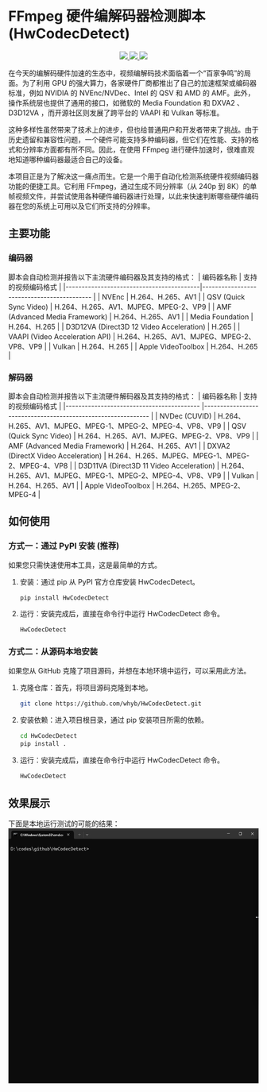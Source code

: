 # FFmpeg 硬件编解码器检测脚本(HwCodecDetect)
<p align="center">
    <a href="https://github.com/whyb/HwCodecDetect/actions/workflows/run-test.yml">
        <img src="https://github.com/whyb/HwCodecDetect/actions/workflows/run-test.yml/badge.svg" />
    </a>
    <a href="https://pypi.org/project/hwcodecdetect">
        <img src="https://badgen.net/pypi/v/hwcodecdetect?color=yellow" />
    </a>
    <a href="https://pypi.org/project/hwcodecdetect">
        <img src="https://static.pepy.tech/badge/hwcodecdetect" />
    </a>
</p>

在今天的编解码硬件加速的生态中，视频编解码技术面临着一个“百家争鸣”的局面。为了利用 GPU 的强大算力，各家硬件厂商都推出了自己的加速框架或编码器标准，例如 NVIDIA 的 NVEnc/NVDec、Intel 的 QSV 和 AMD 的 AMF。此外，操作系统层也提供了通用的接口，如微软的 Media Foundation 和 DXVA2 、 D3D12VA ，而开源社区则发展了跨平台的 VAAPI 和 Vulkan 等标准。

这种多样性虽然带来了技术上的进步，但也给普通用户和开发者带来了挑战。由于历史遗留和兼容性问题，一个硬件可能支持多种编码器，但它们在性能、支持的格式和分辨率方面都有所不同。因此，在使用 FFmpeg 进行硬件加速时，很难直观地知道哪种编码器最适合自己的设备。

本项目正是为了解决这一痛点而生。它是一个用于自动化检测系统硬件视频编码器功能的便捷工具。它利用 FFmpeg，通过生成不同分辨率（从 240p 到 8K）的单帧视频文件，并尝试使用各种硬件编码器进行处理，以此来快速判断哪些硬件编码器在您的系统上可用以及它们所支持的分辨率。

## 主要功能
### 编码器
脚本会自动检测并报告以下主流硬件编码器及其支持的格式：
| 编码器名称                     	        | 支持的视频编码格式                           |
|------------------------------------------|------------------------------------------- |
| NVEnc                          	       | H.264、H.265、AV1                          |
| QSV (Quick Sync Video)         	       | H.264、H.265、AV1、MJPEG、MPEG-2、VP9       |
| AMF (Advanced Media Framework)           | H.264、H.265、AV1                          |
| Media Foundation               	       | H.264、H.265                               |
| D3D12VA (Direct3D 12 Video Acceleration) | H.265                                      |
| VAAPI (Video Acceleration API) 	       | H.264、H.265、AV1、MJPEG、MPEG-2、VP8、VP9  |
| Vulkan                         	       | H.264、H.265                               |
| Apple VideoToolbox               	       | H.264、H.265                               |

### 解码器
脚本会自动检测并报告以下主流硬件解码器及其支持的格式：
| 编码器名称                                 | 支持的视频编码格式                                             |
|------------------------------------------	|------------------------------------------------------------- |
| NVDec (CUVID)                  	        | H.264、H.265、AV1、MJPEG、MPEG-1、MPEG-2、MPEG-4、VP8、VP9    |
| QSV (Quick Sync Video)         	        | H.264、H.265、AV1、MJPEG、MPEG-2、VP8、VP9                    |
| AMF (Advanced Media Framework)            | H.264、H.265、AV1                                            |
| DXVA2 (DirectX Video Acceleration)        | H.264、H.265、MJPEG、MPEG-1、MPEG-2、MPEG-4、VP8              |
| D3D11VA (Direct3D 11 Video Acceleration) 	| H.264、H.265、AV1、MJPEG、MPEG-1、MPEG-2、MPEG-4、VP8、VP9    |
| Vulkan                                  	| H.264、H.265、AV1                                            |
| Apple VideoToolbox                    	| H.264、H.265、MPEG-2、MPEG-4                                 |


## 如何使用
### 方式一：通过 PyPI 安装 (推荐)
如果您只需快速使用本工具，这是最简单的方式。
1. 安装：通过 pip 从 PyPI 官方仓库安装 HwCodecDetect。
    ```bash
    pip install HwCodecDetect
    ```

2. 运行：安装完成后，直接在命令行中运行 HwCodecDetect 命令。
    ```bash
    HwCodecDetect
    ```

### 方式二：从源码本地安装
如果您从 GitHub 克隆了项目源码，并想在本地环境中运行，可以采用此方法。
1. 克隆仓库：首先，将项目源码克隆到本地。
    ```bash
    git clone https://github.com/whyb/HwCodecDetect.git
    ```
2. 安装依赖：进入项目根目录，通过 pip 安装项目所需的依赖。
    ```bash
    cd HwCodecDetect
    pip install .
    ```
3. 运行：安装完成后，直接在命令行中运行 HwCodecDetect 命令。
    ```bash
    HwCodecDetect
    ```

## 效果展示
下面是本地运行测试的可能的结果：
![test result](https://raw.githubusercontent.com/whyb/HwCodecDetect/main/imgs/run_tests.png)
